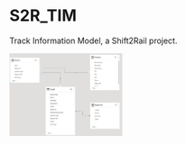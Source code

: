 # S2R_TIM
Track Information Model, a Shift2Rail project.

<img src="Virtual Environment/TIM_VE_2.png"
     alt="TIM"
     style="width: 200px" />
